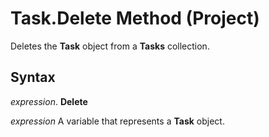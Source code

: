
# Task.Delete Method (Project)

Deletes the  **Task** object from a **Tasks** collection.


## Syntax

 _expression_. **Delete**

 _expression_ A variable that represents a **Task** object.

